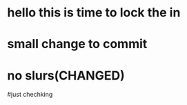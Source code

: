 # hello this is time to lock the in
# small change to commit
# no slurs(CHANGED)


#just chechking


